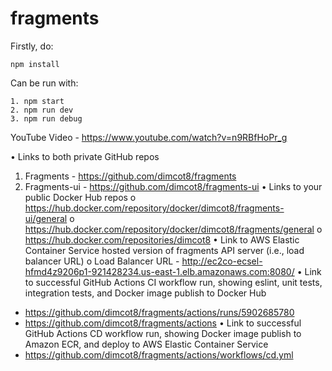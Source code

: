 # fragments
Firstly, do:
```
npm install
```
Can be run with:
```
1. npm start
2. npm run dev
3. npm run debug
```


YouTube Video - https://www.youtube.com/watch?v=n9RBfHoPr_g

•	Links to both private GitHub repos
1.	Fragments - https://github.com/dimcot8/fragments
2.	Fragments-ui - https://github.com/dimcot8/fragments-ui
•	Links to your public Docker Hub repos
o	https://hub.docker.com/repository/docker/dimcot8/fragments-ui/general
o	https://hub.docker.com/repository/docker/dimcot8/fragments/general
o	https://hub.docker.com/repositories/dimcot8
•	Link to AWS Elastic Container Service hosted version of fragments API server (i.e., load balancer URL)
o	Load Balancer URL - http://ec2co-ecsel-hfmd4z9206p1-921428234.us-east-1.elb.amazonaws.com:8080/
•	Link to successful GitHub Actions CI workflow run, showing eslint, unit tests, integration tests, and Docker image publish to Docker Hub
-	https://github.com/dimcot8/fragments/actions/runs/5902685780
-	https://github.com/dimcot8/fragments/actions
•	Link to successful GitHub Actions CD workflow run, showing Docker image publish to Amazon ECR, and deploy to AWS Elastic Container Service
-	https://github.com/dimcot8/fragments/actions/workflows/cd.yml


